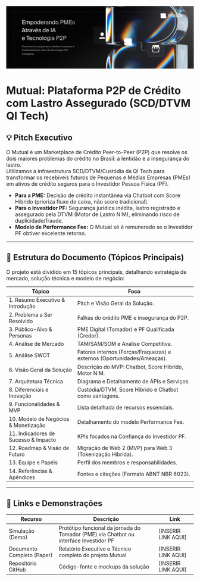 <img src="./assets/mutual-logo.png.png" alt="Mutual Logo" style="max-width: 100%; height: auto;"/>

#  Mutual: Plataforma P2P de Crédito com Lastro Assegurado (SCD/DTVM QI Tech)

## 💡 Pitch Executivo

O Mutual é um Marketplace de Crédito Peer-to-Peer (P2P) que resolve os dois maiores problemas do crédito no Brasil: a lentidão e a insegurança do lastro.  
Utilizamos a infraestrutura SCD/DTVM/Custódia da QI Tech para transformar os recebíveis futuros de Pequenas e Médias Empresas (PMEs) em ativos de crédito seguros para o Investidor Pessoa Física (PF).  

- **Para a PME:** Decisão de crédito instantânea via Chatbot com Score Híbrido (prioriza fluxo de caixa, não score tradicional).
- **Para o Investidor PF:** Segurança jurídica inédita, lastro registrado e assegurado pela DTVM (Motor de Lastro N:M), eliminando risco de duplicidade/fraude.
- **Modelo de Performance Fee:** O Mutual só é remunerado se o Investidor PF obtiver excelente retorno.

---

## 📑 Estrutura do Documento (Tópicos Principais)

O projeto está dividido em 15 tópicos principais, detalhando estratégia de mercado, solução técnica e modelo de negócio:

| Tópico                               | Foco                                                                |
|--------------------------------------|---------------------------------------------------------------------|
| 1. Resumo Executivo & Introdução     | Pitch e Visão Geral da Solução.                                     |
| 2. Problema a Ser Resolvido          | Falhas do crédito PME e insegurança do P2P.                         |
| 3. Público-Alvo & Personas           | PME Digital (Tomador) e PF Qualificada (Credor).                    |
| 4. Análise de Mercado                | TAM/SAM/SOM e Análise Competitiva.                                  |
| 5. Análise SWOT                      | Fatores internos (Forças/Fraquezas) e externos (Oportunidades/Ameaças). |
| 6. Visão Geral da Solução            | Descrição do MVP: Chatbot, Score Híbrido, Motor N:M.                |
| 7. Arquitetura Técnica               | Diagrama e Detalhamento de APIs e Serviços.                         |
| 8. Diferenciais e Inovação           | Custódia/DTVM, Score Híbrido e Chatbot como vantagens.              |
| 9. Funcionalidades & MVP             | Lista detalhada de recursos essenciais.                             |
| 10. Modelo de Negócios & Monetização | Detalhamento do modelo Performance Fee.                             |
| 11. Indicadores de Sucesso & Impacto | KPIs focados na Confiança do Investidor PF.                         |
| 12. Roadmap & Visão de Futuro        | Migração de Web 2 (MVP) para Web 3 (Tokenização Híbrida).           |
| 13. Equipe e Papéis                  | Perfil dos membros e responsabilidades.                             |
| 14. Referências & Apêndices          | Fontes e citações (Formato ABNT NBR 6023).                         |

---

## 🔗 Links e Demonstrações

| Recurso                  | Descrição                                                                             | Link                |
|--------------------------|---------------------------------------------------------------------------------------|---------------------|
| Simulação (Demo)         | Protótipo funcional da jornada do Tomador (PME) via Chatbot ou interface Investidor PF| [INSERIR LINK AQUI] |
| Documento Completo (Paper)| Relatório Executivo e Técnico completo do projeto Mutual                             | [INSERIR LINK AQUI] |
| Repositório GitHub       | Código-fonte e mockups da solução                                                     | [INSERIR LINK AQUI] |
